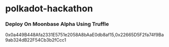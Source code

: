 # polkadot-hackathon

### Deploy On Moonbase Alpha Using Truffle

0x0a449B448Afa2331E5751e2058A8bAaE0db8af15,0x22665D5F2fa74f9Ba9ab324dB22F54Cb3b2fCcc1
